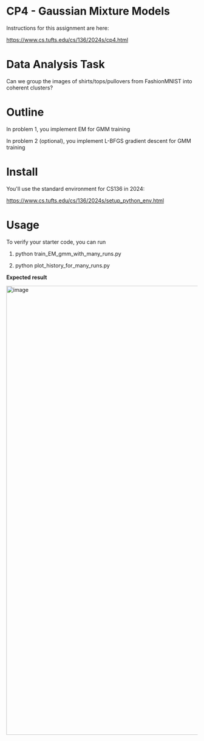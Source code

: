 # CP4 - Gaussian Mixture Models

Instructions for this assignment are here:

https://www.cs.tufts.edu/cs/136/2024s/cp4.html

# Data Analysis Task

Can we group the images of shirts/tops/pullovers from FashionMNIST into coherent clusters?


# Outline

In problem 1, you implement EM for GMM training

In problem 2 (optional), you implement L-BFGS gradient descent for GMM training


# Install

You'll use the standard environment for CS136 in 2024:

<https://www.cs.tufts.edu/cs/136/2024s/setup_python_env.html>


# Usage

To verify your starter code, you can run

1) python train_EM_gmm_with_many_runs.py

2)  python plot_history_for_many_runs.py 

**Expected result**

<img width="1182" alt="image" src="https://user-images.githubusercontent.com/2365444/230529668-1ca55236-8a4a-4349-bea6-36fc4ea8ca94.png">
